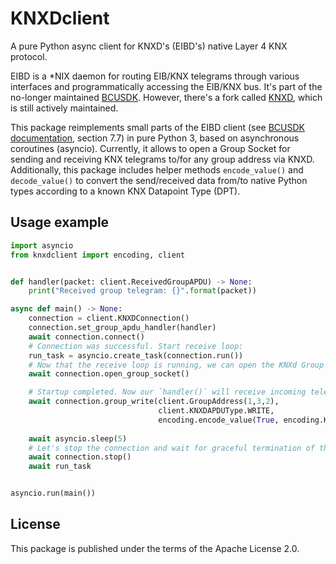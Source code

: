 # KNXDclient

A pure Python async client for KNXD's (EIBD's) native Layer 4 KNX protocol.

EIBD is a *NIX daemon for routing EIB/KNX telegrams through various interfaces and programmatically accessing the EIB/KNX bus.
It's part of the no-longer maintained [BCUSDK](https://www.auto.tuwien.ac.at/~mkoegler/index.php/bcusdk).
However, there's a fork called [KNXD](https://github.com/knxd/knxd), which is still actively maintained. 

This package reimplements small parts of the EIBD client (see [BCUSDK documentation](https://web.archive.org/web/20160418110523/https://www.auto.tuwien.ac.at/~mkoegler/eib/sdkdoc-0.0.5.pdf), section 7.7)
in pure Python 3, based on asynchronous coroutines (asyncio).
Currently, it allows to open a Group Socket for sending and receiving KNX telegrams to/for any group address via KNXD.
Additionally, this package includes helper methods `encode_value()` and `decode_value()` to convert the send/received data from/to native Python types according to a known KNX Datapoint Type (DPT).


## Usage example

```python
import asyncio
from knxdclient import encoding, client


def handler(packet: client.ReceivedGroupAPDU) -> None:
    print("Received group telegram: {}".format(packet))

async def main() -> None:
    connection = client.KNXDConnection()
    connection.set_group_apdu_handler(handler)
    await connection.connect()
    # Connection was successful. Start receive loop:
    run_task = asyncio.create_task(connection.run())
    # Now that the receive loop is running, we can open the KNXd Group Socket:
    await connection.open_group_socket()

    # Startup completed. Now our `handler()` will receive incoming telegrams and we can send some:
    await connection.group_write(client.GroupAddress(1,3,2),
                                 client.KNXDAPDUType.WRITE,
                                 encoding.encode_value(True, encoding.KNXDPT.BOOLEAN))
    
    await asyncio.sleep(5)
    # Let's stop the connection and wait for graceful termination of the receive loop:
    await connection.stop()
    await run_task


asyncio.run(main())
```

## License

This package is published under the terms of the Apache License 2.0.
